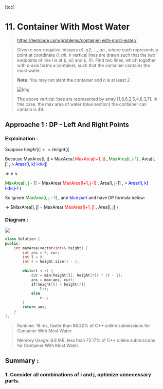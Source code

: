 [toc]

# 11. Container With Most Water

>https://leetcode.com/problems/container-with-most-water/

> Given *n* non-negative integers *a1*, *a2*, ..., *an* , where each represents a point at coordinate (*i*, *ai*). *n* vertical lines are drawn such that the two endpoints of line *i* is at (*i*, *ai*) and (*i*, 0). Find two lines, which together with x-axis forms a container, such that the container contains the most water.
>
> **Note:** You may not slant the container and *n* is at least 2.
>
>  
>
> ![img](https://s3-lc-upload.s3.amazonaws.com/uploads/2018/07/17/question_11.jpg)
>
> The above vertical lines are represented by array [1,8,6,2,5,4,8,3,7]. In this case, the max area of water (blue section) the container can contain is 49.

## Approache 1 : DP - Left And Right Points

### Explaination :

Suppose $height[ i ] <= Height[ j ]$

Because MaxArea[i, j] = MaxArea( <font color=red>MaxArea[i+1, j] </font>, <font color=green> MaxArea[i, j-1] </font> , Area[i, j] ,  <font color=blue>> Arear[i, k]  i<k<j</font>)

&rArr;                                                                $\vee$ 	  											     $\vee$

<font color=green>MaxArea[i, j - 1] </font> =          MaxArea( <font color=red>MaxArea[i+1, j-1] </font>,                           Area[i, j-1]  ,   <font color=blue>> Arear[i, k]  i<k<j-1 </font> )

So ignore <font color=green>MaxArea[i, j - 1] </font>, and <font color=blue>blue part </font>and have DP formula below: 

&rArr;     $MaxArea[i, j] = MaxArea( <font color=red>MaxArea[i+1, j] </font>,  Area[i, j] ) 

### Diagram :

![](C:\Workshop\git\Algorithm\leetcode\images\11.PNG)

```cpp
class Solution {							
public:							
    int maxArea(vector<int>& height) {							
        int ans = 0, cur;							
        int l = 0;							
        int r = height.size() - 1;							
							
        while(l < r) {							
            cur = min(height[l], height[r]) * (r - l);							
            ans = max(ans, cur);							
            if(height[l] < height[r])							
                l++;							
            else							
                r--;							
        }							
        return ans;							
    }							
};							

```

> Runtime: 16 ms, faster than 96.32% of C++ online submissions for Container With Most Water.
>
> Memory Usage: 9.8 MB, less than 72.17% of C++ online submissions for Container With Most Water.

## Summary : 

### 1. Consider all combinations of i and j, optimize unnecessary parts.